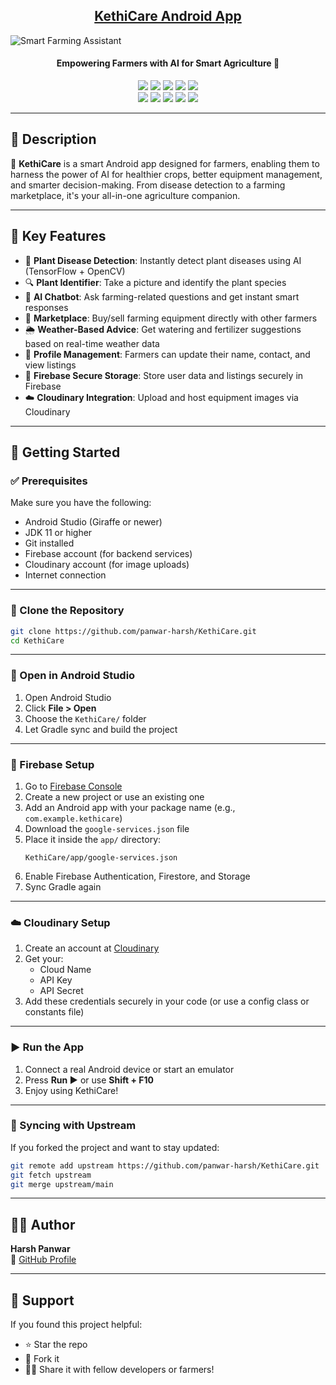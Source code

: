 <h2 align="center"><u>KethiCare Android App</u></h2>

![Smart Farming Assistant](https://cdn-icons-png.flaticon.com/512/3076/3076129.png)
<h4 align="center">Empowering Farmers with AI for Smart Agriculture 🌾</h4>

<p align="center">
    <img src="https://img.shields.io/github/stars/panwar-harsh/KethiCare?style=for-the-badge&color=orange">
    <img src="https://img.shields.io/github/forks/panwar-harsh/KethiCare?style=for-the-badge&color=purple">
    <img src="https://img.shields.io/github/license/panwar-harsh/KethiCare?style=for-the-badge&color=blue">
    <img src="https://img.shields.io/github/issues/panwar-harsh/KethiCare?style=for-the-badge&color=red">
    <img src="https://img.shields.io/github/contributors/panwar-harsh/KethiCare?style=for-the-badge&color=cyan">
<br>
    <img src="https://img.shields.io/badge/Author-Harsh%20Panwar-magenta?style=flat-square">
    <img src="https://img.shields.io/badge/Open%20Source-Yes-brightgreen?style=flat-square">
    <img src="https://img.shields.io/badge/Maintained-Yes-cyan?style=flat-square">
    <img src="https://img.shields.io/badge/Made%20In-India-green?style=flat-square">
    <img src="https://img.shields.io/badge/Written%20In-Kotlin,%20OpenCV,%20TensorFlow,%20Firebase-blue?style=flat-square">
</p>

---

## 📝 Description

🌿 **KethiCare** is a smart Android app designed for farmers, enabling them to harness the power of AI for healthier crops, better equipment management, and smarter decision-making. From disease detection to a farming marketplace, it's your all-in-one agriculture companion.

---

## 🔑 Key Features

- 🌱 **Plant Disease Detection**: Instantly detect plant diseases using AI (TensorFlow + OpenCV)
- 🔍 **Plant Identifier**: Take a picture and identify the plant species
- 🤖 **AI Chatbot**: Ask farming-related questions and get instant smart responses
- 🛒 **Marketplace**: Buy/sell farming equipment directly with other farmers
- 🌦️ **Weather-Based Advice**: Get watering and fertilizer suggestions based on real-time weather data
- 👤 **Profile Management**: Farmers can update their name, contact, and view listings
- 🔐 **Firebase Secure Storage**: Store user data and listings securely in Firebase
- ☁️ **Cloudinary Integration**: Upload and host equipment images via Cloudinary

---

## 🚀 Getting Started

### ✅ Prerequisites

Make sure you have the following:

- Android Studio (Giraffe or newer)
- JDK 11 or higher
- Git installed
- Firebase account (for backend services)
- Cloudinary account (for image uploads)
- Internet connection

---

### 📁 Clone the Repository

```bash
git clone https://github.com/panwar-harsh/KethiCare.git
cd KethiCare
```

---

### 📂 Open in Android Studio

1. Open Android Studio
2. Click **File > Open**
3. Choose the `KethiCare/` folder
4. Let Gradle sync and build the project

---

### 🔧 Firebase Setup

1. Go to [Firebase Console](https://console.firebase.google.com/)
2. Create a new project or use an existing one
3. Add an Android app with your package name (e.g., `com.example.kethicare`)
4. Download the `google-services.json` file
5. Place it inside the `app/` directory:
   ```
   KethiCare/app/google-services.json
   ```
6. Enable Firebase Authentication, Firestore, and Storage
7. Sync Gradle again

---

### ☁️ Cloudinary Setup

1. Create an account at [Cloudinary](https://cloudinary.com/)
2. Get your:
   - Cloud Name
   - API Key
   - API Secret
3. Add these credentials securely in your code (or use a config class or constants file)

---

### ▶️ Run the App

1. Connect a real Android device or start an emulator
2. Press **Run ▶️** or use **Shift + F10**
3. Enjoy using KethiCare!

---

### 🔁 Syncing with Upstream

If you forked the project and want to stay updated:

```bash
git remote add upstream https://github.com/panwar-harsh/KethiCare.git
git fetch upstream
git merge upstream/main
```

---

## 👨‍💻 Author

**Harsh Panwar**  
🔗 [GitHub Profile](https://github.com/panwar-harsh)

---


## 🙌 Support

If you found this project helpful:

- ⭐ Star the repo
- 🍴 Fork it
- 🧑‍🌾 Share it with fellow developers or farmers!
